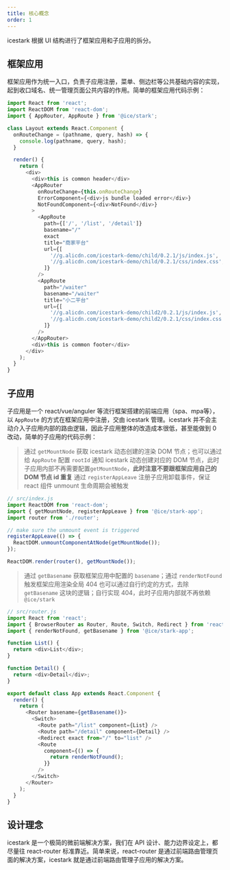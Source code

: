 ```yaml
---
title: 核心概念
order: 1
---
```


icestark 根据 UI 结构进行了框架应用和子应用的拆分。

## 框架应用

框架应用作为统一入口，负责子应用注册，菜单、侧边栏等公共基础内容的实现，起到收口域名、统一管理页面公共内容的作用。简单的框架应用代码示例：

```js
import React from 'react';
import ReactDOM from 'react-dom';
import { AppRouter, AppRoute } from '@ice/stark';

class Layout extends React.Component {
  onRouteChange = (pathname, query, hash) => {
    console.log(pathname, query, hash);
  }

  render() {
    return (
      <div>
        <div>this is common header</div>
        <AppRouter
          onRouteChange={this.onRouteChange}
          ErrorComponent={<div>js bundle loaded error</div>}
          NotFoundComponent={<div>NotFound</div>}
        >
          <AppRoute
            path={['/', '/list', '/detail']}
            basename="/"
            exact
            title="商家平台"
            url={[
              '//g.alicdn.com/icestark-demo/child/0.2.1/js/index.js',
              '//g.alicdn.com/icestark-demo/child/0.2.1/css/index.css',
            ]}
          />
          <AppRoute
            path="/waiter"
            basename="/waiter"
            title="小二平台"
            url={[
              '//g.alicdn.com/icestark-demo/child2/0.2.1/js/index.js',
              '//g.alicdn.com/icestark-demo/child2/0.2.1/css/index.css',
            ]}
          />
        </AppRouter>
        <div>this is common footer</div>
      </div>
    );
  }
}
```

## 子应用

子应用是一个 react/vue/anguler 等流行框架搭建的前端应用（spa、mpa等），以 `AppRoute` 的方式在框架应用中注册，交由 icestark 管理。icestark 并不会主动介入子应用内部的路由逻辑，因此子应用整体的改造成本很低，甚至能做到 0 改动，简单的子应用的代码示例：

> 通过 `getMountNode` 获取 icestark 动态创建的渲染 DOM 节点；也可以通过给 `AppRoute` 配置 `rootId` 通知 icestark 动态创建对应的 DOM 节点，此时子应用内部不再需要配置`getMountNode`，**此时注意不要跟框架应用自己的 DOM 节点 id 重复**
> 通过 `registerAppLeave` 注册子应用卸载事件，保证 react 组件 unmount 生命周期会被触发

```js
// src/index.js
import ReactDOM from 'react-dom';
import { getMountNode, registerAppLeave } from '@ice/stark-app';
import router from './router';

// make sure the unmount event is triggered
registerAppLeave(() => {
  ReactDOM.unmountComponentAtNode(getMountNode());
});

ReactDOM.render(router(), getMountNode());
```

> 通过 `getBasename` 获取框架应用中配置的 `basename`；通过 `renderNotFound` 触发框架应用渲染全局 404
> 也可以通过自行约定的方式，去除 `getBasename` 这块的逻辑；自行实现 404，此时子应用内部就不再依赖 `@ice/stark`

```js
// src/router.js
import React from 'react';
import { BrowserRouter as Router, Route, Switch, Redirect } from 'react-router-dom';
import { renderNotFound, getBasename } from '@ice/stark-app';

function List() {
  return <div>List</div>;
}

function Detail() {
  return <div>Detail</div>;
}

export default class App extends React.Component {
  render() {
    return (
      <Router basename={getBasename()}>
        <Switch>
          <Route path="/list" component={List} />
          <Route path="/detail" component={Detail} />
          <Redirect exact from="/" to="list" />
          <Route
            component={() => {
              return renderNotFound();
            }}
          />
        </Switch>
      </Router>
    );
  }
}
```

## 设计理念

icestark 是一个极简的微前端解决方案，我们在 API 设计、能力边界设定上，都尽量往 react-router 标准靠近。简单来说，react-router 是通过前端路由管理页面的解决方案，icestark 就是通过前端路由管理子应用的解决方案。